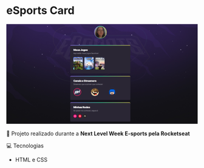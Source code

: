 # eSports Card

![preview](./images/preview.PNG)

🎯 Projeto realizado durante a **Next Level Week E-sports pela Rocketseat**

💻 Tecnologias

- HTML e CSS

